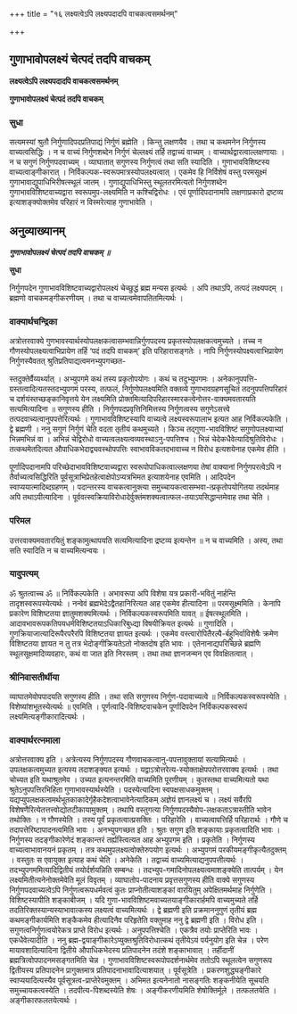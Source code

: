 +++
title = "१६ लक्ष्यत्वेऽपि लक्ष्यपदादपि वाचकत्वसमर्थनम्"

+++


## गुणाभावोपलक्ष्यं चेत्पदं तदपि वाचकम्

**लक्ष्यत्वेऽपि लक्ष्यपदादपि वाचकत्वसमर्थनम्**

**गुणाभावोपलक्ष्यं चेत्पदं तदपि वाचकम्**

### **सुधा**

सत्यमस्यां श्रुतौ निर्गुणादिपदप्रतिपाद्यं निर्गुणं ब्रह्मेति । किन्तु लक्षणयैव । तथा च कथमनेन निर्गुणस्य वाच्यत्वसिद्धिः । न च वाच्यं निर्गुणशब्देन निर्गुणं चेल्लक्ष्यं तर्हि तद्वाच्यं वाच्यम् । वाच्यार्थद्वारत्वाल्लक्षणायाः । न च सगुणं निर्गुणपदवाच्यम् । व्याघातात् सगुणस्य निर्गुणत्वं तथा सति स्यादिति । गुणाभावविशिष्टस्य वाच्यत्वाङ्गीकारात् । निर्विकल्पक-स्वरूपमात्रस्योपलक्ष्यत्वात् । एकमेव हि निर्विशेषं वस्तु परमसूक्ष्मं गुणाभावाद्युपाधिभिरीषत्स्थूलं जातम् । गुणाद्युपाधिभिस्तु स्थूलतरमित्यतो निर्गुणशब्देन गुणाभावविशिष्टवाच्यद्वारा स्वरूपमुप-लक्ष्यमिति न कश्चिद्विरोधः । एवं पूर्णादिपदानामपि लक्षणाप्रकारो द्रष्टव्य इत्याशङ्क्योक्तमेव परिहारं न विस्मरेत्याह गुणाभावेति ।

## **अनुव्याख्यानम्**

***गुणाभावोपलक्ष्यं चेत्पदं तदपि वाचकम् ॥***

**सुधा**

निर्गुणपदेन गुणाभावविशिष्टवाच्यद्वारोपलक्ष्यं चेच्छुद्धं ब्रह्म मन्यस इत्यर्थः । अपि तथाऽपि, तत्पदं लक्ष्यपदम् । ब्रह्मणो वाचकमङ्गीकरणीयम् । तथा च वाच्यत्वमेवापतितमित्यर्थः ।

### **वाक्यार्थचन्द्रिका**

अत्रोत्तरवाक्ये गुणभावस्यार्थस्योपलक्षकत्वासम्भवान्निर्गुणपदस्य प्रकृतस्योपलक्षकत्वमुच्यते । तच्च न गौणस्योपलक्ष्यत्वाभिप्रायेण तर्हि ‘पदं तदपि वाचकम्’ इति परिहारासङ्गतेः । नापि निर्गुणस्योपक्ष्यत्वाभिप्रायेण निर्गुणस्यैवतत् श्रुतिप्रतिपाद्यत्वमनभ्युपगच्छत-

स्तदुक्तेर्वैय्यर्थ्यात् । अभ्युपगमे कथं तस्य प्रकृतोपयोगः । कथं च तदुभ्युपगमः । अनेकानुपपत्ति-ग्रस्तत्वादित्यतस्तदभ्युपगमं परस्य, तत्फलं, निर्गुणोपलक्ष्यमिति वक्तव्ये गुणाभावग्रहणसूचितं तदनुपपत्तिपरिहारं च दर्शयंस्तच्छङ्कानिवृत्तये येन लक्ष्यमिति प्रोक्तमित्यादिपरिहारस्मारकत्वेनोत्तर-वाक्यमवतारयति सत्यमित्यादिना ॥ सगुणस्य हीति । निर्गुणपदप्रवृत्तिनिमित्तस्य निर्गुणत्वस्य सगुणेऽसत्त्वे तत्पदवाच्यत्वानुपपत्तेरित्यर्थः । गुणाभावविशिष्टस्यापि वाच्यत्वे लक्ष्यस्वरूपालाभ इत्यत आह निर्विकल्पकेति । द्वे ब्रह्मणी । ननु सगुणं निर्गुणं चेति वदता तृतीयं कथमुच्यते । किञ्च तद्गुणा-भावविशिष्टं सगुणोपलक्ष्याभ्यां भिन्नमभिन्नं वा । अभिन्नं चेद्विरोधो वाच्यत्वलक्ष्यत्वव्यवस्थाऽनु-पपत्तिश्च । भिन्नं चेदेकधैवेत्यादिश्रुतिविरोधः । तत्कथमेतदित्यत औपाधिकभेदाद्व्यवस्थोपपत्तिः स्वाभावविकतदभावाच्च न विरोध इत्यशयेनाह एकमेव हीति ।

पूर्णादिपदानामपि परिच्छेदाभावविशिष्टवाच्यद्वारा स्वरूपोपाधिकत्वाल्लक्षणया तेषां वाक्यानां निर्गुणपरत्वेऽपि न तैर्वाच्यत्वसिद्धिरिति पूर्वसूत्राभिप्रेतहेत्वाक्षेपोऽप्यत्रभिमत इत्याशयेनाह एवमिति । आदिपदेन स्वाप्ययात्मादिब्दग्रहणम् । पदान्तरस्य वाचकत्वानुक्त्या समुच्चायकत्वासम्भवा-त्प्रकृतोपयोगितया तदर्थमाह अपि तथाऽपीत्यादिना । पूर्ववत्स्वक्रियाविरोधादेर्वुक्तंमशक्यत्वात्फल-तयाऽपसिद्धान्तमेवाह तथा चेति ।

### **परिमल**

उत्तरवाक्यमवतारयितुं शङ्कामुत्थापयति सत्यमित्यादिना द्रष्टव्य इत्यन्तेन ॥ न च वाच्यमिति । अस्य, तथा सति स्यादिति न च वाच्यमित्यन्वयः ।

### **यादुपत्यम्**

ॐ श्रुतत्वाच्च ॐ ॥ निर्विकल्पकेति । अभावरूपा अपि विशेषा यत्र प्रकारी-भवितुं नार्हन्ति तादृशस्वरूपस्येत्यर्थः । नन्वेवं ब्रह्मभेदेऽद्वैतहानिरित्यत आह एकमेव हीत्यादिना ॥ परमसूक्ष्ममिति । केनापि प्रकारेण विशिष्टतया ज्ञातुमशक्यमित्यर्थः । निर्विकल्पकस्वरूपमिति यावत् ॥ ईषत्स्थूलमिति । आदावभावरूपकतिपयधर्मविशिष्टतयाऽधिकारिबुध्द्या विषयीक्रियत इत्यर्थः ॥ गुणादिति । गुणक्रियाजात्यादिरूपैरपरैरपि विशिष्टतया ज्ञायत इत्यर्थः । एकमेव वस्त्वारोपितैरल्पै-र्बहुभिर्वाविशेषैः क्रमेण विशिष्टतया ज्ञायत न तु तत्र भेदोङ्गीक्रियतेऽतो नोक्तदोष इति भावः । एतेनानाद्यपरिच्छिन्ने ब्रह्मणि स्थूलसूक्षमादिव्यवहारः, कथं वा जात इति निरस्तम् । तथा तथा ज्ञानजन्मन एव विवक्षितत्वात् ।

### **श्रीनिवासतीर्थीया**

व्याघातमेवोपपादयति सगुणस्य हीति । तथा सति सगुणस्य निर्गुण-पदावाच्यत्वे ॥ निर्विकल्पकस्वरूपस्येति । विशेष्यांशभूतस्येत्यर्थः ॥ एवमिति । पूर्णत्वादि-विशिष्टवाचकेन पूर्णादिपदेन निर्विकल्पकस्वरूपं लक्ष्यमित्यङ्गीकारादित्यर्थः ।

### **वाक्यार्थरत्नमाला**

अत्रोत्तरवाक्य इति । अत्रेत्यस्य निर्गुणपदस्य गौणवाचकत्वानु-पपत्तावुक्तायां सत्यामित्यर्थः । उपलक्षकत्वमुच्यत इत्यस्य तदाशङ्क्यत इत्यर्थः । यद्वाऽत्रोत्तरेत्य-स्योक्ताक्षेपपरोत्तरवाक्य इत्यर्थः । तथा चोच्यत इति यथाश्रुतमेव । उच्यत इत्यनन्तरमिति वाच्यमिति पूरणीयम् । कुतस्तथा वाच्यमित्यतो यथा श्रुतेऽनुपपत्तिरभिहिता गुणाभावस्यार्थस्येति । पदस्येत्यादिना स्वपक्षसाधकमुक्तम् । यद्यप्युपलक्षकत्वमर्थभूतकाकादेर्गृहैकदेशत्वाभावेनेत्यादिकम् अज्ञेयं ज्ञानलक्ष्यं च । लक्ष्यं सर्वैरपि विशेषणैरित्येतत्तत्त्वोद्योतटीकायामुक्तम् । तथापि वस्तुगत्या निर्गुणपदस्यैवोप-लक्षकताऽत्रास्तीति भावेन तथोक्तिः । न गौणस्येति । तस्य पूर्वं प्रकृतत्वात्प्रसक्तिः । परिहारेति । वाच्यत्वापत्तिर्हि परिहारार्थः । गौणे च तदापत्तेरिष्टापादनत्वमिति भावः । अनभ्युपगच्छत इति । श्रुतः सगुण इति शङ्कायाः प्रकृतत्वादिति भावः । निर्गुणस्य तदङ्गीकारेणेदं शङ्कान्तरं तर्ह्यस्त्वित्यत आह अभ्युपगम इति । प्रकृतेति । निर्गुणस्य वाच्यत्वाभावानयनं प्रकृतम् । तत्र कथमुपलक्ष्यत्वोक्तेरुपयोग इत्यर्थः । अभ्युपगमं परकीयमङ्गीकृत्यैतदुक्तम् । वस्तुतः स एवायुक्त इत्याह कथं चेति । अनेकेति । तद्वाच्यं वाच्यमित्याद्यनुपपत्तीत्यर्थः । तदभ्युपगममित्यादिद्वितीयं तयोर्दर्शयन्निति सम्बन्धः । तदभ्युप-गमादिनोपलक्ष्यत्वमाशङ्क्येति तात्पर्यम् । येन लक्ष्यमितीत्यनेनोक्तमेवेति मूलं विवृतम् । व्याघातोप-पादनाय प्रवृत्तसगुणस्य हीति वाक्ये सगुणस्य निर्गुणपदवाच्यत्वेऽपि निर्गुणत्वरूपधर्मवत्वं कुतः प्राप्नोतीत्याशङ्कां वारयितुम् अपेक्षितमर्थमाह निर्गुणेति । विशिष्टस्यापीति शङ्काबीजम् । यदि गुणा-भावविशिष्टमवाच्यतयाङ्गीकारार्हमपि वाच्यमुच्यते तर्हि तदतिरिक्तस्यान्यस्याभावात्कस्य लक्ष्यत्वं वाच्यमित्यर्थः । द्वे ब्रह्मणी इति प्रक्रमाननुगुणं तृतीयं ब्रह्म कथमङ्गीकार्यमिति शङ्कैकमेव हीत्यादिनैव परिहृतेति वक्तुमाह ननु द्वे ब्रह्मणी इति । विरोध इति । सगुणत्वनिर्गुणत्वयोरेकत्र प्राप्ते विरोध इत्यर्थः । अनुपपत्तिश्चेति । एकत्रैव तयोः प्राप्तेरिति भावः । एकधैवेत्यादीति । ननु ब्रह्म-द्वयाङ्गीकारेऽप्युक्तश्रुतिविरोधात्कथं तृतीयेऽयं पर्यनुयोग इति चेन्न । परेण मायावशादित्यादिना द्वितीये औपाधिकभेदस्य प्रतिपादनेन तदंशे शङ्काभावात् । तर्हीदानीं ब्रह्मत्रित्वोपपादनमसङ्गतमिति चेन्न । गुणाभावविशिष्टस्वरूपोपदर्शनार्थमेव ततोऽपि स्थूलत्वेन सगुणरूप द्वितीयस्य प्रतिपादनेन प्रागुक्तमात्र प्रतिपादनाभावादित्याशयात् । पूर्वसूत्रेति । प्रकरणशुद्ध्यङ्गीकारे स्वाप्ययादित्यस्यैव पूर्वसूत्रत्व-प्राप्तेरेवमुक्तम् । अभिमत इत्यनेनातो नासङ्गतिः शङ्कनीयेति सूचयति समुच्चायकत्वस्येति । तदपीत्य-पिशब्दस्येति शेषः । अङ्गीकरणीयमिति शेषोक्तिर्मूले । तत्फलतयेति । अङ्गीकारफलतयेत्यर्थः ।


